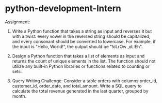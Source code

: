 # python-development-Intern
Assignment: 

1. Write a Python function that takes a string as input and reverses it but with a twist: every vowel in the reversed string should be capitalized, and every consonant should be converted to lowercase. For example, if the input is "Hello, World!", the output should be "!dLrOw ,oLlEh".

2. Design a Python function that takes a list of elements as input and returns the count of unique elements in the list. The function should not utilize any built-in Python libraries or functions related to counting or sets. 

3. Query Writing Challenge:
Consider a table orders with columns order_id, customer_id, order_date, and total_amount. Write a SQL query to calculate the total revenue generated in the last quarter, grouped by month.
